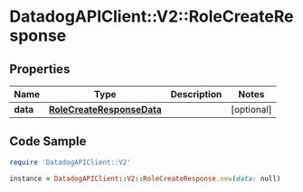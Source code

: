 # DatadogAPIClient::V2::RoleCreateResponse

## Properties

Name | Type | Description | Notes
------------ | ------------- | ------------- | -------------
**data** | [**RoleCreateResponseData**](RoleCreateResponseData.md) |  | [optional] 

## Code Sample

```ruby
require 'DatadogAPIClient::V2'

instance = DatadogAPIClient::V2::RoleCreateResponse.new(data: null)
```


